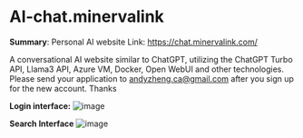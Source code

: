# AI-chat.minervalink
**Summary**: Personal AI website Link: https://chat.minervalink.com/

A conversational AI website similar to ChatGPT, utilizing the ChatGPT Turbo API, Llama3 API, Azure VM, Docker, Open WebUI and other technologies. 
Please send your application to andyzheng.ca@gmail.com after you sign up for the new account. Thanks

**Login interface:**
![image](https://github.com/user-attachments/assets/66534eeb-fb0f-4233-9800-a850c9abf273)

**Search Interface**
![image](https://github.com/user-attachments/assets/d4c18c6f-423c-4a7d-bd4f-621d9e042516)
